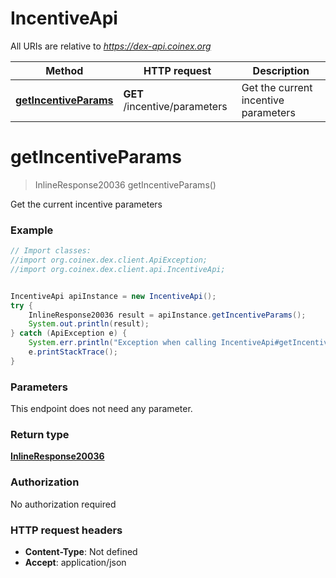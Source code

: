 # IncentiveApi

All URIs are relative to *https://dex-api.coinex.org*

Method | HTTP request | Description
------------- | ------------- | -------------
[**getIncentiveParams**](IncentiveApi.md#getIncentiveParams) | **GET** /incentive/parameters | Get the current incentive parameters


<a name="getIncentiveParams"></a>
# **getIncentiveParams**
> InlineResponse20036 getIncentiveParams()

Get the current incentive parameters

### Example
```java
// Import classes:
//import org.coinex.dex.client.ApiException;
//import org.coinex.dex.client.api.IncentiveApi;


IncentiveApi apiInstance = new IncentiveApi();
try {
    InlineResponse20036 result = apiInstance.getIncentiveParams();
    System.out.println(result);
} catch (ApiException e) {
    System.err.println("Exception when calling IncentiveApi#getIncentiveParams");
    e.printStackTrace();
}
```

### Parameters
This endpoint does not need any parameter.

### Return type

[**InlineResponse20036**](InlineResponse20036.md)

### Authorization

No authorization required

### HTTP request headers

 - **Content-Type**: Not defined
 - **Accept**: application/json

